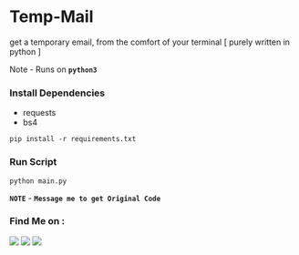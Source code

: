 # Temp-Mail
get a temporary email, from the comfort of your terminal [ purely written in python ]

Note - Runs on **`python3`**

### Install Dependencies
- requests
- bs4

```
pip install -r requirements.txt
```

### Run Script
```
python main.py
```

**`NOTE`** - **`Message me to get Original Code`**
### Find Me on :
<p align="left">
  <a href="https://github.com/adhiraj-ranjan" target="_blank"><img src="https://img.shields.io/badge/Github-ADHIRAJ--RANJAN-green?style=for-the-badge&logo=github"></a>
  <a href="https://www.instagram.com/adhiraj_ranjan" target="_blank"><img src="https://img.shields.io/badge/IG-%40adhiraj_ranjan-red?style=for-the-badge&logo=instagram"></a>
  <a href="https://www.buymeacoffee.com/adhirajranjan" target="_blank"><img src="https://img.shields.io/badge/IG-%40adhiraj_ranjan-yellow?style=for-the-badge&logo=instagram"></a>
</p>
